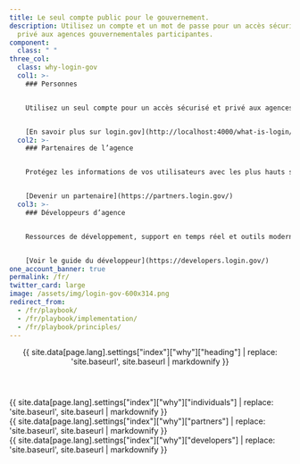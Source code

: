 ```yaml
---
title: Le seul compte public pour le gouvernement.
description: Utilisez un compte et un mot de passe pour un accès sécurisé et
  privé aux agences gouvernementales participantes.
component:
  class: " "
three_col:
  class: why-login-gov
  col1: >-
    ### Personnes


    Utilisez un seul compte pour un accès sécurisé et privé aux agences gouvernementales participantes.


    [En savoir plus sur login.gov](http://localhost:4000/what-is-login/)
  col2: >-
    ### Partenaires de l’agence


    Protégez les informations de vos utilisateurs avec les plus hauts standards de sécurité numérique et d’expérience utilisateur. Login.gov gère le développement de logiciels, les opérations de sécurité et le support client pour que vous n’ayez pas à le faire.


    [Devenir un partenaire](https://partners.login.gov/)
  col3: >-
    ### Développeurs d’agence


    Ressources de développement, support en temps réel et outils modernes pour vous aider à implémenter et déployer votre application avec login.gov


    [Voir le guide du développeur](https://developers.login.gov/)
one_account_banner: true
permalink: /fr/
twitter_card: large
image: /assets/img/login-gov-600x314.png
redirect_from:
  - /fr/playbook/
  - /fr/playbook/implementation/
  - /fr/playbook/principles/
---
```

<article class="container why-login-gov">
  <header class="intro">{{ site.data[page.lang].settings["index"]["why"]["heading"] | replace: 'site.baseurl', site.baseurl | markdownify }}</header>
  <div class="grid-row">
    <div class="tablet:grid-col">
      {{ site.data[page.lang].settings["index"]["why"]["individuals"] | replace: 'site.baseurl', site.baseurl | markdownify }}
    </div>
    <div class="tablet:grid-col">
      {{ site.data[page.lang].settings["index"]["why"]["partners"] | replace: 'site.baseurl', site.baseurl | markdownify }}
    </div>
    <div class="tablet:grid-col">
      {{ site.data[page.lang].settings["index"]["why"]["developers"] | replace: 'site.baseurl', site.baseurl | markdownify }}
    </div>
  </div>
</article>
